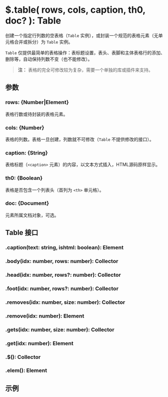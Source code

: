 # $.table( rows, cols, caption, th0, doc? ): Table

创建一个指定行列数的空表格（`Table` 实例），或封装一个规范的表格元素（无单元格合并或拆分）为 `Table` 实例。

`Table` 仅提供最简单的表格操作：表标题设置，表头、表脚和主体表格行的添加、删除等，自动保持列数不变（也不能修改）。

> **注：**
> 表格的完全可修改较为复杂，需要一个单独的库或插件来支持。


## 参数

### rows: {Number|Element}

表格行数或待封装的表格元素。


### cols: {Number}

表格的列数。表格一旦创建，列数就不可修改（`Table` 不提供修改的接口）。


### caption: {String}

表格标题（`<caption>` 元素）的内容，以文本方式插入，HTML源码原样显示。


### th0: {Boolean}

表格是否包含一个列表头（首列为 `<th>` 单元格）。


### doc: {Document}

元素所属文档对象，可选。


## Table 接口

### .caption(text: string, ishtml: boolean): Element

### .body(idx: number, rows: number): Collector

### .head(idx: number, rows?: number): Collector

### .foot(idx: number, rows?: number): Collector

### .removes(idx: number, size: number): Collector

### .remove(idx: number): Element

### .gets(idx: number, size: number): Collector

### .get(idx: number): Element

### .$(): Collector

### .elem(): Element


## 示例
